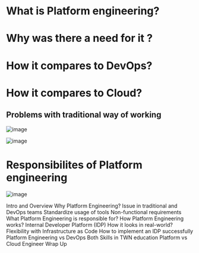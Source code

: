 # What is Platform engineering?
# Why was there a need for it ?
# How it compares to DevOps?
# How it compares to Cloud?

## Problems with traditional way of working
![image](https://github.com/user-attachments/assets/2d85aa5c-a90f-4ff5-9e40-35394facf935)

![image](https://github.com/user-attachments/assets/efa22a46-f2d9-4298-bb76-e5ef0855c023)

# Responsibilites of Platform engineering
![image](https://github.com/user-attachments/assets/ef07ffa0-81d6-4f6a-ace0-9bc53d069d2c)

Intro and Overview
Why Platform Engineering? Issue in traditional and DevOps teams
Standardize usage of tools
Non-functional requirements
What Platform Engineering is responsible for?
How Platform Engineering works? Internal Developer Platform (IDP)
How it looks in real-world?
Flexibility with Infrastructure as Code
How to implement an IDP successfully
Platform Engineering vs DevOps
Both Skills in TWN education
Platform vs Cloud Engineer
Wrap Up
